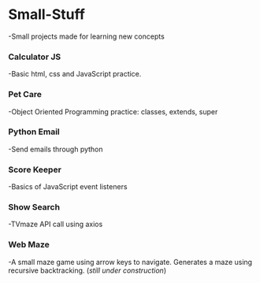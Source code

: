 # Small-Stuff
-Small projects made for learning new concepts

### Calculator JS
-Basic html, css and JavaScript practice.

### Pet Care
-Object Oriented Programming practice: classes, extends, super

### Python Email
-Send emails through python

### Score Keeper
-Basics of JavaScript event listeners

### Show Search
-TVmaze API call using axios

### Web Maze
-A small maze game using arrow keys to navigate. Generates a maze using recursive backtracking. (*still under construction*)
